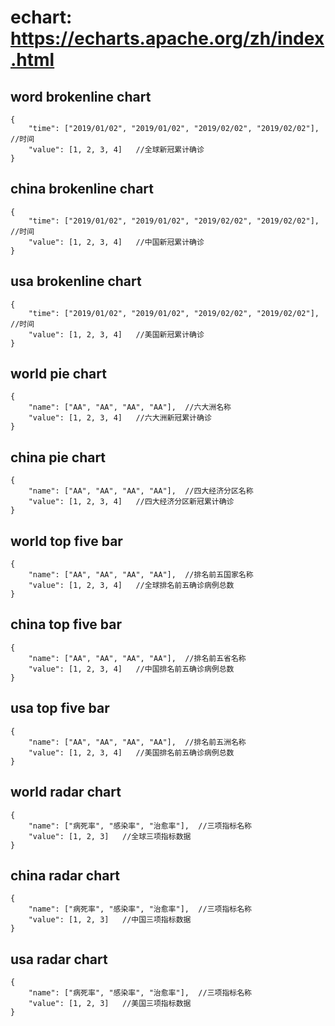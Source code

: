 # echart: https://echarts.apache.org/zh/index.html

## word brokenline chart

```
{
    "time": ["2019/01/02", "2019/01/02", "2019/02/02", "2019/02/02"],  //时间
    "value": [1, 2, 3, 4]   //全球新冠累计确诊
}
```

## china brokenline chart

```
{
    "time": ["2019/01/02", "2019/01/02", "2019/02/02", "2019/02/02"],  //时间
    "value": [1, 2, 3, 4]   //中国新冠累计确诊
}
```

## usa brokenline chart

```
{
    "time": ["2019/01/02", "2019/01/02", "2019/02/02", "2019/02/02"],  //时间
    "value": [1, 2, 3, 4]   //美国新冠累计确诊
}
```

## world pie chart

```
{
    "name": ["AA", "AA", "AA", "AA"],  //六大洲名称
    "value": [1, 2, 3, 4]   //六大洲新冠累计确诊
}
```

## china pie chart

```
{
    "name": ["AA", "AA", "AA", "AA"],  //四大经济分区名称
    "value": [1, 2, 3, 4]   //四大经济分区新冠累计确诊
}
```

## world top five bar

```
{
    "name": ["AA", "AA", "AA", "AA"],  //排名前五国家名称
    "value": [1, 2, 3, 4]   //全球排名前五确诊病例总数
}
```

## china top five bar

```
{
    "name": ["AA", "AA", "AA", "AA"],  //排名前五省名称
    "value": [1, 2, 3, 4]   //中国排名前五确诊病例总数
}
```

## usa top five bar

```
{
    "name": ["AA", "AA", "AA", "AA"],  //排名前五洲名称
    "value": [1, 2, 3, 4]   //美国排名前五确诊病例总数
}
```

## world radar chart

```
{
    "name": ["病死率", "感染率", "治愈率"],  //三项指标名称
    "value": [1, 2, 3]   //全球三项指标数据
}
```

## china radar chart

```
{
    "name": ["病死率", "感染率", "治愈率"],  //三项指标名称
    "value": [1, 2, 3]   //中国三项指标数据
}
```

## usa radar chart

```
{
    "name": ["病死率", "感染率", "治愈率"],  //三项指标名称
    "value": [1, 2, 3]   //美国三项指标数据
}
```
